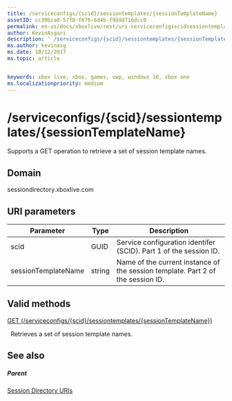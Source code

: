 ```yaml
---
title: /serviceconfigs/{scid}/sessiontemplates/{sessionTemplateName}
assetID: cc306ca0-57f8-f676-6d4b-f9ddd716dcc0
permalink: en-us/docs/xboxlive/rest/uri-serviceconfigsscidsessiontemplatessessiontemplatename.html
author: KevinAsgari
description: ' /serviceconfigs/{scid}/sessiontemplates/{sessionTemplateName}'
ms.author: kevinasg
ms.date: 10/12/2017
ms.topic: article


keywords: xbox live, xbox, games, uwp, windows 10, xbox one
ms.localizationpriority: medium
---
```



# /serviceconfigs/{scid}/sessiontemplates/{sessionTemplateName}
Supports a GET operation to retrieve a set of session template names. 
<a id="ID4EO"></a>

 
## Domain
sessiondirectory.xboxlive.com  
<a id="ID4ET"></a>

 
## URI parameters
 
| Parameter| Type| Description| 
| --- | --- | --- | 
| scid| GUID| Service configuration identifer (SCID). Part 1 of the session ID.| 
| sessionTemplateName| string| Name of the current instance of the session template. Part 2 of the session ID. | 
  
<a id="ID4EYB"></a>

 
## Valid methods

[GET (/serviceconfigs/{scid}/sessiontemplates/{sessionTemplateName})](uri-serviceconfigsscidsessiontemplatessessiontemplatenameget.md)

&nbsp;&nbsp;Retrieves a set of session template names.
 
<a id="ID4ECC"></a>

 
## See also
 
<a id="ID4EEC"></a>

 
##### Parent 

[Session Directory URIs](atoc-reference-sessiondirectory.md)

   